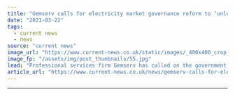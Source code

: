 ```yaml
---
title: "Gemserv calls for electricity market governance reform to ‘unleash’ decarbonisation"
date: "2021-03-22"
tags: 
  - current news
  - news
source: "current news"
image_url: "https://www.current-news.co.uk/static/images/_400x400_crop_center-center/Emissions-pixabay-NC.jpg"
image_fp: "/assets/img/post_thumbnails/55.jpg"
lead: "Professional services firm Gemserv has called on the government to reform governance of the UK energy market to enable the energy transition."
article_url: "https://www.current-news.co.uk/news/gemserv-calls-for-electricity-market-governance-reform-to-unleash-decarbonisation?utm_source=rss-feeds&utm_medium=rss&utm_campaign=rss"
---
```


---
